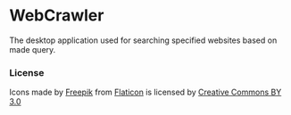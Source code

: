 # WebCrawler
The desktop application used for searching specified websites based on made query.





### License
Icons made by [Freepik](https://www.freepik.com) from [Flaticon](https://www.flaticon.com/) 
is licensed by [Creative Commons BY 3.0](http://creativecommons.org/licenses/by/3.0/)
